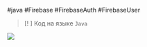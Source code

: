 #java #Firebase #FirebaseAuth #FirebaseUser 

>[! ] Код на языке `Java`

![](https://lh7-rt.googleusercontent.com/docsz/AD_4nXfF_dJjSVO6iZbtAzHVv9PlCBF0vqJbjsNIvplXWRGx_23N_Bt14jN3VJL2pc68GkKU9KpzR2p10rU7_-fODYMYwUv7LCSv72Y99fZipc0AMsxuwx6aX0vZbd0mnCXTuR3adqCwpk-si9VsQv7JQQ?key=W9c-A3D4YAj4FN3CNUzdtkHd)
